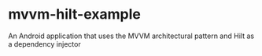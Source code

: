 # mvvm-hilt-example
An Android application that uses the MVVM architectural pattern and Hilt as a dependency injector
